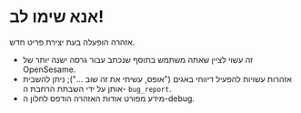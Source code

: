 # אנא שימו לב!

אזהרה הופעלה בעת יצירת פריט חדש.

- זה עשוי לציין שאתה משתמש בתוסף שנכתב עבור גרסה ישנה יותר של OpenSesame.
- אזהרות עשויות להפעיל דיווחי באגים ("אופס, עשיתי את זה שוב ..."); ניתן להשבית אותן על ידי השבתת הרחבת ה- `bug_report`.
- מידע מפורט אודות האזהרה הודפס לחלון ה-debug.